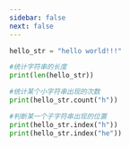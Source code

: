 ```yaml
---
sidebar: false
next: false
---
```

<BlogInfo/>






```python
hello_str = "hello world!!!"

#统计字符串的长度
print(len(hello_str))

#统计某个小字符串出现的次数
print(hello_str.count("h"))

#判断某一个子字符串出现的位置
print(hello_str.index("h"))
print(hello_str.index("he"))
```






<ActionBox />
        
<style>#top-box {margin-top:0.5rem!important;}</style>